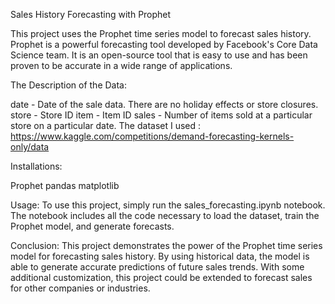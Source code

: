 Sales History Forecasting with Prophet

This project uses the Prophet time series model to forecast sales history. Prophet is a      powerful forecasting tool developed by Facebook's Core Data Science team. It is an open-source tool that is easy to use and has been proven to be accurate in a wide range of applications.



The Description of the Data:

  date - Date of the sale data. There are no holiday effects or store closures.
  store - Store ID
  item - Item ID
  sales - Number of items sold at a particular store on a particular date.
  The dataset I used : https://www.kaggle.com/competitions/demand-forecasting-kernels-only/data

 Installations:
 
  Prophet 
  pandas
  matplotlib
  
  Usage:
  To use this project, simply run the sales_forecasting.ipynb notebook. The notebook includes all   the code necessary to load the dataset, train the Prophet model, and generate forecasts.


  Conclusion:
This project demonstrates the power of the Prophet time series model for forecasting sales history. By using historical data, the model is able to generate accurate predictions of future sales trends. With some additional customization, this project could be extended to forecast sales for other companies or industries.
